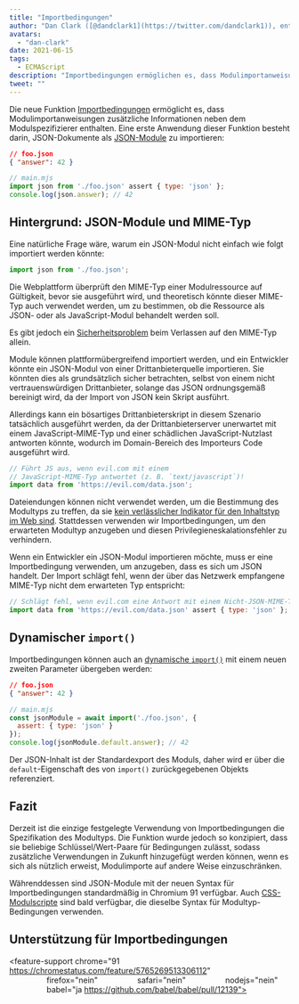 ```yaml
---
title: "Importbedingungen"
author: "Dan Clark ([@dandclark1](https://twitter.com/dandclark1)), entschlossener Importeur von Importbedingungen"
avatars: 
  - "dan-clark"
date: 2021-06-15
tags: 
  - ECMAScript
description: "Importbedingungen ermöglichen es, dass Modulimportanweisungen zusätzliche Informationen neben dem Modulspezifizierer enthalten"
tweet: ""
---
```


Die neue Funktion [Importbedingungen](https://github.com/tc39/proposal-import-assertions) ermöglicht es, dass Modulimportanweisungen zusätzliche Informationen neben dem Modulspezifizierer enthalten. Eine erste Anwendung dieser Funktion besteht darin, JSON-Dokumente als [JSON-Module](https://github.com/tc39/proposal-json-modules) zu importieren:

<!--truncate-->
```json
// foo.json
{ "answer": 42 }
```

```javascript
// main.mjs
import json from './foo.json' assert { type: 'json' };
console.log(json.answer); // 42
```

## Hintergrund: JSON-Module und MIME-Typ

Eine natürliche Frage wäre, warum ein JSON-Modul nicht einfach wie folgt importiert werden könnte:

```javascript
import json from './foo.json';
```

Die Webplattform überprüft den MIME-Typ einer Modulressource auf Gültigkeit, bevor sie ausgeführt wird, und theoretisch könnte dieser MIME-Typ auch verwendet werden, um zu bestimmen, ob die Ressource als JSON- oder als JavaScript-Modul behandelt werden soll.

Es gibt jedoch ein [Sicherheitsproblem](https://github.com/w3c/webcomponents/issues/839) beim Verlassen auf den MIME-Typ allein.

Module können plattformübergreifend importiert werden, und ein Entwickler könnte ein JSON-Modul von einer Drittanbieterquelle importieren. Sie könnten dies als grundsätzlich sicher betrachten, selbst von einem nicht vertrauenswürdigen Drittanbieter, solange das JSON ordnungsgemäß bereinigt wird, da der Import von JSON kein Skript ausführt.

Allerdings kann ein bösartiges Drittanbieterskript in diesem Szenario tatsächlich ausgeführt werden, da der Drittanbieterserver unerwartet mit einem JavaScript-MIME-Typ und einer schädlichen JavaScript-Nutzlast antworten könnte, wodurch im Domain-Bereich des Importeurs Code ausgeführt wird.

```javascript
// Führt JS aus, wenn evil.com mit einem
// JavaScript-MIME-Typ antwortet (z. B. `text/javascript`)!
import data from 'https://evil.com/data.json';
```

Dateiendungen können nicht verwendet werden, um die Bestimmung des Modultyps zu treffen, da sie [kein verlässlicher Indikator für den Inhaltstyp im Web sind](https://github.com/tc39/proposal-import-assertions/blob/master/content-type-vs-file-extension.md). Stattdessen verwenden wir Importbedingungen, um den erwarteten Modultyp anzugeben und diesen Privilegieneskalationsfehler zu verhindern.

Wenn ein Entwickler ein JSON-Modul importieren möchte, muss er eine Importbedingung verwenden, um anzugeben, dass es sich um JSON handelt. Der Import schlägt fehl, wenn der über das Netzwerk empfangene MIME-Typ nicht dem erwarteten Typ entspricht:

```javascript
// Schlägt fehl, wenn evil.com eine Antwort mit einem Nicht-JSON-MIME-Typ gibt.
import data from 'https://evil.com/data.json' assert { type: 'json' };
```

## Dynamischer `import()`

Importbedingungen können auch an [dynamische `import()`](https://v8.dev/features/dynamic-import#dynamic) mit einem neuen zweiten Parameter übergeben werden:

```json
// foo.json
{ "answer": 42 }
```

```javascript
// main.mjs
const jsonModule = await import('./foo.json', {
  assert: { type: 'json' }
});
console.log(jsonModule.default.answer); // 42
```

Der JSON-Inhalt ist der Standardexport des Moduls, daher wird er über die `default`-Eigenschaft des von `import()` zurückgegebenen Objekts referenziert.

## Fazit

Derzeit ist die einzige festgelegte Verwendung von Importbedingungen die Spezifikation des Modultyps. Die Funktion wurde jedoch so konzipiert, dass sie beliebige Schlüssel/Wert-Paare für Bedingungen zulässt, sodass zusätzliche Verwendungen in Zukunft hinzugefügt werden können, wenn es sich als nützlich erweist, Modulimporte auf andere Weise einzuschränken.

Währenddessen sind JSON-Module mit der neuen Syntax für Importbedingungen standardmäßig in Chromium 91 verfügbar. Auch [CSS-Modulscripte](https://chromestatus.com/feature/5948572598009856) sind bald verfügbar, die dieselbe Syntax für Modultyp-Bedingungen verwenden.

## Unterstützung für Importbedingungen

<feature-support chrome="91 https://chromestatus.com/feature/5765269513306112"
                 firefox="nein"
                 safari="nein"
                 nodejs="nein"
                 babel="ja https://github.com/babel/babel/pull/12139"></feature-support>
